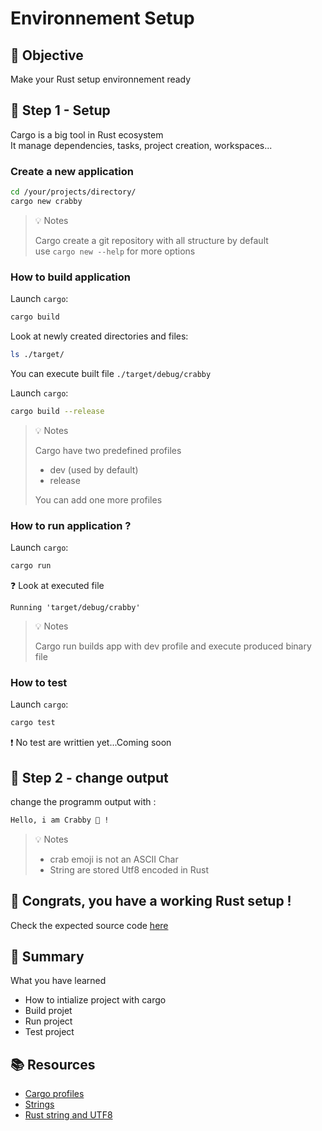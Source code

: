 # Environnement Setup

## :dart: Objective 

Make your Rust setup environnement ready


## :pencil: Step 1 - Setup 

Cargo is a big tool in Rust ecosystem \
It manage dependencies, tasks, project creation, workspaces...

### Create a new application


```bash
cd /your/projects/directory/
cargo new crabby
```

> :bulb: Notes 
>
> Cargo create a git repository with all structure by default  
> use `cargo new --help` for more options

### How to build application


Launch `cargo`:

```bash
cargo build
```

Look at newly created directories and files: 

```bash
ls ./target/
```

You can execute built file `./target/debug/crabby` 


Launch `cargo`:

```bash
cargo build --release
```




> :bulb: Notes 
>
> Cargo have two predefined profiles
> * dev (used by default)
> * release
>
> You can add one more profiles


### How to run application ?


Launch `cargo`:

```bash
cargo run 
```

:question:  Look at executed file 

`Running 'target/debug/crabby'`




> :bulb: Notes 
> 
> Cargo run builds app with dev profile and execute produced binary file


### How to test


Launch `cargo`:

```bash
cargo test 
```

:exclamation: No test are writtien yet...Coming soon


## :pencil: Step 2 - change output

change the programm output with : 

```bash
Hello, i am Crabby 🦀 !
```

> :bulb: Notes
>
> * crab emoji is not an ASCII Char  
> * String are stored Utf8 encoded in Rust


## :clap: Congrats, you have a working Rust setup !

Check the expected source code  [here](./solution/src/main.rs) 


## :memo: Summary 

What you have learned

* How to intialize project with cargo
* Build projet  
* Run project
* Test project


## :books: Resources 

* [Cargo profiles](https://doc.rust-lang.org/book/ch14-01-release-profiles.html)
* [Strings](https://doc.rust-lang.org/rust-by-example/std/str.html)
* [Rust string and UTF8](https://doc.rust-lang.org/book/ch08-02-strings.html)

